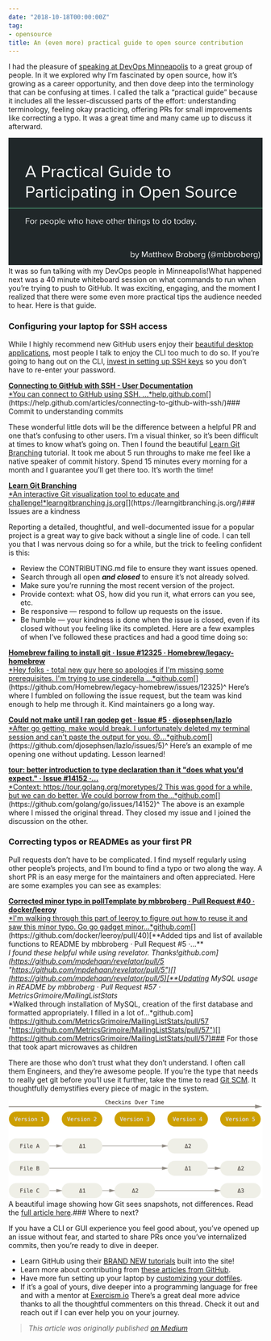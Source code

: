 ```yaml
---
date: "2018-10-18T00:00:00Z"
tag:
- opensource
title: An (even more) practical guide to open source contribution
---
```


  I had the pleasure of [speaking at DevOps Minneapolis](https://www.meetup.com/DevOps-Minneapolis/) to a great group of people. In it we explored why I’m fascinated by open source, how it’s growing as a career opportunity, and then dove deep into the terminology that can be confusing at times. I called the talk a “practical guide” because it includes all the lesser-discussed parts of the effort: understanding terminology, feeling okay practicing, offering PRs for small improvements like correcting a typo. It was a great time and many came up to discuss it afterward.

![](/img/1*vwpaDtzwwiVhxEyXgmylXA.png)It was so fun talking with my DevOps people in Minneapolis!What happened next was a 40 minute whiteboard session on what commands to run when you’re trying to push to GitHub. It was exciting, engaging, and the moment I realized that there were some even more practical tips the audience needed to hear. Here is that guide.

### Configuring your laptop for SSH access

While I highly recommend new GitHub users enjoy their [beautiful desktop applications](https://desktop.github.com/), most people I talk to enjoy the CLI too much to do so. If you’re going to hang out on the CLI, [invest in setting up SSH keys](https://help.github.com/articles/connecting-to-github-with-ssh/) so you don’t have to re-enter your password.

[**Connecting to GitHub with SSH - User Documentation**  
*You can connect to GitHub using SSH. ...*help.github.com](https://help.github.com/articles/connecting-to-github-with-ssh/ "https://help.github.com/articles/connecting-to-github-with-ssh/")[](https://help.github.com/articles/connecting-to-github-with-ssh/)### Commit to understanding commits

These wonderful little dots will be the difference between a helpful PR and one that’s confusing to other users. I’m a visual thinker, so it’s been difficult at times to know what’s going on. Then I found the beautiful [Learn Git Branching](https://learngitbranching.js.org/) tutorial. It took me about 5 run throughs to make me feel like a native speaker of commit history. Spend 15 minutes every morning for a month and I guarantee you’ll get there too. It’s worth the time!

[**Learn Git Branching**  
*An interactive Git visualization tool to educate and challenge!*learngitbranching.js.org](https://learngitbranching.js.org/ "https://learngitbranching.js.org/")[](https://learngitbranching.js.org/)### Issues are a kindness

Reporting a detailed, thoughtful, and well-documented issue for a popular project is a great way to give back without a single line of code. I can tell you that I was nervous doing so for a while, but the trick to feeling confident is this:

* Review the CONTRIBUTING.md file to ensure they want issues opened.
* Search through all open ***and closed*** to ensure it’s not already solved.
* Make sure you’re running the most recent version of the project.
* Provide context: what OS, how did you run it, what errors can you see, etc.
* Be responsive — respond to follow up requests on the issue.
* Be humble — your kindness is done when the issue is closed, even if its closed without you feeling like its completed.
Here are a few examples of when I’ve followed these practices and had a good time doing so:

[**Homebrew failing to install git · Issue #12325 · Homebrew/legacy-homebrew**  
*Hey folks - total new guy here so apologies if I'm missing some prerequisites. I'm trying to use cinderella …*github.com](https://github.com/Homebrew/legacy-homebrew/issues/12325 "https://github.com/Homebrew/legacy-homebrew/issues/12325")[](https://github.com/Homebrew/legacy-homebrew/issues/12325)^ Here’s where I fumbled on following the issue request, but the team was kind enough to help me through it. Kind maintainers go a long way.

[**Could not make until I ran godep get · Issue #5 · djosephsen/lazlo**  
*After go getting, make would break. I unfortunately deleted my terminal session and can't paste the output for you. 😞…*github.com](https://github.com/djosephsen/lazlo/issues/5 "https://github.com/djosephsen/lazlo/issues/5")[](https://github.com/djosephsen/lazlo/issues/5)^ Here’s an example of me opening one without updating. Lesson learned!

[**tour: better introduction to type declaration than it "does what you'd expect." · Issue #14152 ·…**  
*Context: https://tour.golang.org/moretypes/2 This was good for a while, but we can do better. We could borrow from the…*github.com](https://github.com/golang/go/issues/14152 "https://github.com/golang/go/issues/14152")[](https://github.com/golang/go/issues/14152)^ The above is an example where I missed the original thread. They closed my issue and I joined the discussion on the other.

### Correcting typos or READMEs as your first PR

Pull requests don’t have to be complicated. I find myself regularly using other people’s projects, and I’m bound to find a typo or two along the way. A short PR is an easy merge for the maintainers and often appreciated. Here are some examples you can see as examples:

[**Corrected minor typo in pollTemplate by mbbroberg · Pull Request #40 · docker/leeroy**  
*I'm walking through this part of leeroy to figure out how to reuse it and saw this minor typo. Go go gadget minor…*github.com](https://github.com/docker/leeroy/pull/40 "https://github.com/docker/leeroy/pull/40")[](https://github.com/docker/leeroy/pull/40)[**Added tips and list of available functions to README by mbbroberg · Pull Request #5 ·…**  
*I found these helpful while using revelator. Thanks!*github.com](https://github.com/mpdehaan/revelator/pull/5 "https://github.com/mpdehaan/revelator/pull/5")[](https://github.com/mpdehaan/revelator/pull/5)[**Updating MySQL usage in README by mbbroberg · Pull Request #57 · MetricsGrimoire/MailingListStats**  
*Walked through installation of MySQL, creation of the first database and formatted appropriately. I filled in a lot of…*github.com](https://github.com/MetricsGrimoire/MailingListStats/pull/57 "https://github.com/MetricsGrimoire/MailingListStats/pull/57")[](https://github.com/MetricsGrimoire/MailingListStats/pull/57)### For those that took apart microwaves as children

There are those who don’t trust what they don’t understand. I often call them Engineers, and they’re awesome people. If you’re the type that needs to really get git before you’ll use it further, take the time to read [Git SCM](https://git-scm.com/about). It thoughtfully demystifies every piece of magic in the system.

![](/img/0*3Gcll_vE2NUn6iD7.png)A beautiful image showing how Git sees snapshots, not differences. Read the [full article here](https://git-scm.com/book/en/v2/Getting-Started-Git-Basics).### Where to next?

If you have a CLI or GUI experience you feel good about, you’ve opened up an issue without fear, and started to share PRs once you’ve internalized commits, then you’re ready to dive in deeper.

* Learn GitHub using their [BRAND NEW tutorials](https://lab.github.com/courses) built into the site!
* Learn more about contributing from [these articles from GitHub](https://guides.github.com/).
* Have more fun setting up your laptop by [customizing your dotfiles](http://dotfiles.github.io/).
* If it’s a goal of yours, dive deeper into a programming language for free and with a mentor at [Exercism.io](https://exercism.io)
There’s a great deal more advice thanks to all the thoughtful commenters on this thread. Check it out and reach out if I can ever help you on your journey.


> [](https://twitter.com/mbbroberg/status/1049697913096495104)
*This article was originally published [on Medium](https://medium.com/@mbbroberg)*